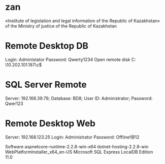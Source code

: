 ﻿# zan
«Institute of legislation and legal information of the Republic of Kazakhstan» of the Ministry of justice of the Republic of Kazakhstan

# Remote Desktop DB
Login: Administator
Password: Qwerty1234
Open remote disk C: \\10.202.101.187\c$

# SQL Server Remote
Server: 192.168.39.79;
Database: BD8;
User ID: Administrator;
Password: Qwer123

# Remote Desktop Web
Server: 192.168.123.25
Login: Administrator
Password: Offline!@12

Software
aspnetcore-runtime-2.2.8-win-x64
dotnet-hosting-2.2.8-win
WebPlatformInstaller_x64_en-US
Microsoft SQL Express LocalDB Edition 11.0